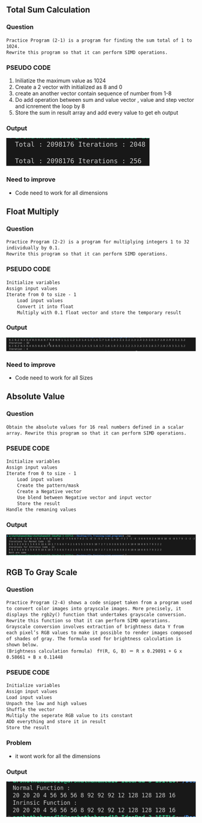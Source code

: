 ## Total Sum Calculation
### Question
```
Practice Program (2-1) is a program for finding the sum total of 1 to 1024.
Rewrite this program so that it can perform SIMD operations.
```
### PSEUDO CODE
1. Iniliatize the maximum value as 1024
1. Create a 2 vector with initialized as 8 and 0
1. create an another vector contain sequence of number from 1-8
1. Do add operation between sum and value vector , value and step vector and icnrement the loop by 8
1. Store the sum in result array and add every value to get eh output
### Output
![alt text](image-1.png)
### Need to improve
* Code need to work for all dimensions
## Float Multiply
### Question
```
Practice Program (2-2) is a program for multiplying integers 1 to 32 individually by 0.1.
Rewrite this program so that it can perform SIMD operations.
```
### PSEUDO CODE
```
Initialize variables
Assign input values
Iterate from 0 to size - 1
    Load input values
    Convert it into float
    Multiply with 0.1 float vector and store the temporary result
```
### Output
![alt text](image.png)
### Need to improve
* Code need to work for all Sizes
## Absolute Value
### Question
```
Obtain the absolute values for 16 real numbers defined in a scalar array. Rewrite this program so that it can perform SIMD operations.
```
### PSEUDE CODE
```
Initialize variables
Assign input values
Iterate from 0 to size - 1
    Load input values
    Create the pattern/mask
    Create a Negative vector
    Use blend between Negative vector and input vector
    Store the result
Handle the remaning values 
```
### Output
![alt text](image-2.png)
## RGB To Gray Scale
### Question
```
Practice Program (2-4) shows a code snippet taken from a program used to convert color images into grayscale images. More precisely, it displays the rgb2y() function that undertakes grayscale conversion.
Rewrite this function so that it can perform SIMD operations.
Grayscale conversion involves extraction of brightness data Y from each pixel’s RGB values to make it possible to render images composed of shades of gray. The formula used for brightness calculation is shown below.
(Brightness calculation formula)　fY(R, G, B) ＝ R x 0.29891 + G x 0.58661 + B x 0.11448
```
### PSEUDE CODE
```
Initialize variables
Assign input values
Load input values
Unpach the low and high values
Shuffle the vector
Multiply the seperate RGB value to its constant
ADD everything and store it in result
Store the result
```
### Problem 
* it wont work for all the dimensions
### Output
![alt text](image-3.png)
